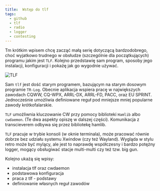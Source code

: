 ```yaml
---
title:  Wstęp do tlf
tags:
  - github
  - tlf
  - radio
  - logger
  - contesting
---
```

Tm krótkim wpisem chcę zacząć małą serię dotyczącą bardzodobrego, choć wyjatkowo trudnego w obsłudze (szczególnie dla początkujących) programu jakim jest `TLF`. Kolejno przedstawię sam program, sposoby jego instalacji, konfiguracji i pokażę jak go wygodnie używać.

![TLF](assets/2023-12-05/Wstep-do-tlf/tlf1.png)

Sam `tlf` jest dość starym programem, bazującym na starym dosowym programie `TR-Log`. Obecnie aplikacja wspiera pracę w największych zawodach CQWW, CQ-WPX, ARRL-DX, ARRL-FD, PACC, oraz EU SPRINT. Jednocześnie umożliwia definiowane reguł pod mniejsze mniej popularne zawody krótkofalarskie.

`TLF` umożliwnia kluczowanie CW przy pomocy biblioteki `Hamlib` albo `cwdaemon`. (Te dwa aspekty opiszę w dalszej części). Komunikacja z transcieverem odbywa się  przez bibliotekę hamlib.

`TLF` pracuje w trybie konsoli (w oknie terminala), może pracować równie dobrze bez udziału systemu Xwindow (czy też Wayland). Wygląda w stylu retro może być mylący, ale jest to naprawdę współczesny i bardzo potężny logger, mogący obsługiwać stacje multi-multi czy też tzw. big gun.

Kolejno ukażą się wpisy:
- instalacja tlf oraz cwdaemon
- podstawowa konfiguracja
- praca z tlf - podstawy
- definiowanie własnych reguł zawodów